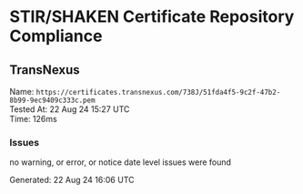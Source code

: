 # STIR/SHAKEN Certificate Repository Compliance

## TransNexus

Name: `https://certificates.transnexus.com/738J/51fda4f5-9c2f-47b2-8b99-9ec9409c333c.pem`\
Tested At: 22 Aug 24 15:27 UTC\
Time: 126ms

### Issues

no warning, or error, or notice date level issues were found

Generated: 22 Aug 24 16:06 UTC